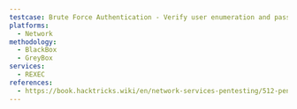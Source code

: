 ```yaml
---
testcase: Brute Force Authentication - Verify user enumeration and password guessing by running; Nmap brute script (nmap -p 512 --script rexec-brute --script-args "userdb=users.txt,passdb=rockyou.txt" <target>), Hydra (hydra -L users.txt -P passwords.txt rexec://<target> -s 512), Medusa (medusa -h <target> -U users.txt -P passwords.txt -M REXEC), Metasploit (auxiliary/scanner/rservices/rexec_login), all attempting Rexec logins with credential lists
platforms: 
  - Network
methodology: 
  - BlackBox
  - GreyBox
services:
  - REXEC
references:
  - https://book.hacktricks.wiki/en/network-services-pentesting/512-pentesting-rexec.html
---
```

